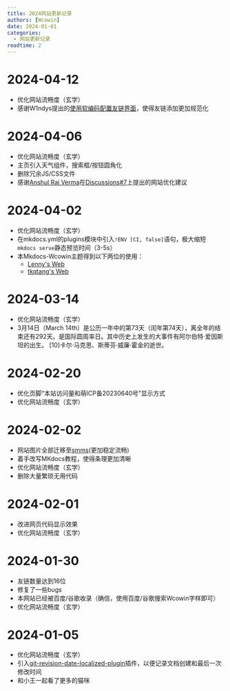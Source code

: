 ```yaml
---
title: 2024网站更新记录
authors: [Wcowin]
date: 2024-01-01
categories:
  - 网站更新记录
readtime: 2
---
```

## </p><h1 id="01" name="01"><strong>2024-04-12</strong></h1><p>
* 优化网站流畅度（玄学）
* 感谢W1ndys提出的[使用软编码配置友链界面](https://github.com/Wcowin/Mkdocs-Wcowin/pull/9)，使得友链添加更加规范化

## </p><h1 id="01" name="01"><strong>2024-04-06</strong></h1><p>
* 优化网站流畅度（玄学）
* 主页引入天气组件，搜索框/按钮圆角化
* 删除冗余JS/CSS文件
* 感谢[Anshul Raj Verma](https://arv-anshul.github.io/)在[Discussions#7](https://github.com/Wcowin/Wcowin.github.io/discussions/7)上提出的网站优化建议


## </p><h1 id="01" name="01"><strong>2024-04-02</strong></h1><p>
* 优化网站流畅度（玄学）
* 在mkdocs.yml的plugins模块中引入`!ENV [CI, false]`语句，极大缩短`mkdocs serve`静态预览时间（3-5s）
* 本Mkdocs-Wcowin主题得到以下两位的使用：
    - [Lenny's Web](https://lennychen.top) 
    - [tkqtang's Web](https://tkqtang.site/)

## </p><h1 id="01" name="01"><strong>2024-03-14</strong></h1><p>
* 优化网站流畅度（玄学）
* 3月14日（March 14th）是公历一年中的第73天（闰年第74天），离全年的结束还有292天。是国际圆周率日。其中历史上发生的大事件有阿尔伯特·爱因斯坦的出生。 [10]卡尔·马克思、斯蒂芬·威廉·霍金的逝世。

## </p><h1 id="01" name="01"><strong>2024-02-20</strong></h1><p>
* 优化页脚“本站访问量和萌ICP备20230640号”显示方式
* 优化网站流畅度（玄学）

## </p><h1 id="01" name="01"><strong>2024-02-02</strong></h1><p>
* 网站图片全部迁移至[smms](https://smms.app/)(更加稳定流畅)
* 着手改写MKdocs教程，使得条理更加清晰
* 优化网站流畅度（玄学）
* 删除大量繁琐无用代码

## </p><h1 id="01" name="01"><strong>2024-02-01</strong></h1><p>
* 改进网页代码显示效果
* 优化网站流畅度（玄学）

## </p><h1 id="01" name="01"><strong>2024-01-30</strong></h1><p>
* 友链数量达到16位
* 修复了一些bugs
* 本网站已经被百度/谷歌收录（确信，使用百度/谷歌搜索Wcowin字样即可）
* 优化网站流畅度（玄学）

## </p><h1 id="01" name="01"><strong>2024-01-05</strong></h1><p>
* 优化网站流畅度（玄学）
* 引入[git-revision-date-localized-plugin](https://timvink.github.io/mkdocs-git-revision-date-localized-plugin/)插件，以便记录文档创建和最后一次修改时间
* 和小王一起看了更多的猫咪  

